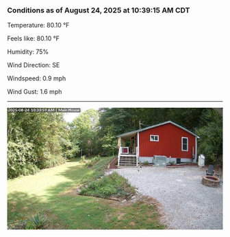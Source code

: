 ### Conditions as of August 24, 2025 at 10:39:15 AM CDT 

Temperature: 80.10 &deg;F

Feels like: 80.10 &deg;F

Humidity: 75%

Wind Direction: SE

Windspeed: 0.9 mph

Wind Gust: 1.6 mph

---

<img src="./images/latest.jpeg"/>

